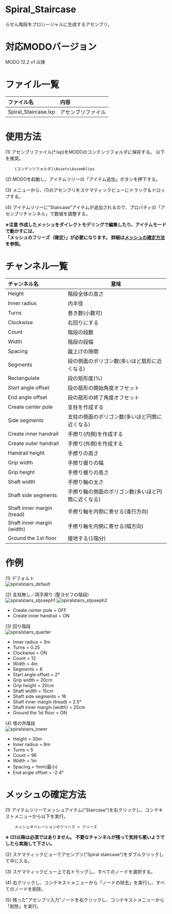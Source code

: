 ﻿# Spiral_Staircase
 らせん階段をプロシージャルに生成するアセンブリ。

# 対応MODOバージョン  
MODO 12.2 v1 以降 

# ファイル一覧
|ファイル名|内容|
|:-|:-|
|Spiral_Staircase.lxp|アセンブリファイル

# 使用方法
(1) アセンブリファイル(*.lxp)をMODOのコンテンツフォルダに保存する。 以下を推奨。  

        (コンテンツフォルダ)\Assets\Assemblies


(2) MODOを起動し、アイテムツリーの「アイテム追加」ボタンを押下する。

(3) メニューから、(1)のアセンブリをスケマティックビューにドラッグ＆ドロップする。

(4) アイテムツリーに"Staircase"アイテムが追加されるので、プロパティの「アセンブリチャンネル」で数値を調整する。

**※注意 作成したメッシュをダイレクトモデリングで編集したり、アイテムモードで動かすには、  
「メッシュのフリーズ（確定）」が必要になります。  詳細は[メッシュの確定方法](#メッシュの確定方法)を参照。**

# チャンネル一覧
|チャンネル名|意味|
|:-|-|
|Height|階段全体の高さ|
|Inner radius|内半径|
|Turns|巻き数(小数可)|
|Clockwise|右回りにする|
|Count|階段の段数|
|Width|階段の段幅|
|Spacing|蹴上げの隙間|
|Segments|段の側面のポリゴン数(多いほど扇形に近くなる)|
|Rectangulate|段の矩形度(%)|
|Start angle offset|段の扇形の開始角度オフセット|
|End angle offset|段の扇形の終了角度オフセット|
|Create center pole|支柱を作成する|
|Side segments|支柱の側面のポリゴン数(多いほど円筒に近くなる)|
|Create inner handrail|手擦り(内側)を作成する|
|Create outer handrail|手擦り(外側)を作成する|
|Handrail height|手擦りの高さ|
|Grip width|手擦り握りの幅|
|Grip height|手擦り握りの高さ|
|Shaft width|手擦り軸の太さ|
|Shaft side segments|手擦り軸の側面のポリゴン数(多いほど円筒に近くなる)|
|Shaft inner margin (tread)|手擦り軸を内側に寄せる(進行方向)|
|Shaft inner margin (width)|手擦り軸を内側に寄せる(幅方向)|
|Ground the 1st floor|接地する(1階分)|

# 作例
(1) デフォルト    
![spiralstairs_default](https://user-images.githubusercontent.com/40119223/50734592-acc02500-11e4-11e9-9145-c8014def5228.jpg)

(2) 支柱無し／両手擦り (聖ヨゼフの階段)  
![spiralstairs_stjoseph1](https://user-images.githubusercontent.com/40119223/50734605-cb262080-11e4-11e9-9aac-c0321d465465.jpg)
![spiralstairs_stjoseph2](https://user-images.githubusercontent.com/40119223/50734622-f446b100-11e4-11e9-8a2f-ef9ae78a2549.jpg)

* Create center pole = OFF  
* Create inner handrail = ON

(3) 回り階段  
![spiralstairs_quarter](https://user-images.githubusercontent.com/40119223/50734634-150f0680-11e5-11e9-8c70-405353c7fd46.jpg)
* Inner radius = 3m
* Turns = 0.25
* Clockwise = ON
* Count = 12
* Width = 4m
* Segments = 8
* Start angle offset = 2°
* Grip width = 20cm
* Grip height = 20cm
* Shaft width = 15cm
* Shaft side segments = 16
* Shaft inner margin (tread) = 2.5°
* Shaft inner margin (width) = 25cm
* Ground the 1st floor = ON

(4) 塔の外階段  
![spiralstairs_tower](https://user-images.githubusercontent.com/40119223/50734649-42f44b00-11e5-11e9-9e4d-d759f6168667.jpg)
* Height = 30m
* Inner radius = 8m
* Turns = 5
* Count = 96
* Width = 1m
* Spacing = 1mm(最小)
* End angle offset = -2.4°

# メッシュの確定方法
(1) アイテムツリーでメッシュアイテム("Staircase")を右クリックし、コンテキストメニューから以下を実行。

        メッシュオペレーションのフリーズ > フリーズ

**※ (2)以降は必須ではありません。 不要なチャンネルが残って気持ち悪いようでしたら実施して下さい。**

(2) スケマティックビューでアセンブリ("Spiral staircase")をダブルクリックして中に入る。

(3) スケマティックビュー上で右ドラッグし、すべてのノードを選択する。

(4) 右クリックし、コンテキストメニューから「ノードの除去」を実行し、すべてのノードを削除。

(5) 残った"アセンブリ入力"ノードを右クリックし、コンテキストメニューから「削除」を実行。
